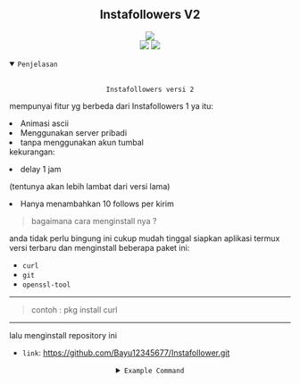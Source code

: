 <h2 align="center">Instafollowers V2</h2>
<p align="center">
<img src="https://img.shields.io/static/v1?label=followers&message=%20&logo=instagram&style=for-the-badge"><br>
<img src="https://img.shields.io/static/v1?label=by+pejuang+kentang&message=%20&logo=nano&style=plastic&color=green">
<img src="https://img.shields.io/static/v1?label=version&message=0.1v&logo=apache&style=plastic&color=green">
</p>

<details open>
    <summary><code>Penjelasan</code></summary>
  <div><br>
<p align="center"><code>Instafollowers versi 2</code></p>

mempunyai fitur yg berbeda dari Instafollowers 1
ya itu:
        <li>Animasi ascii</li>
        <li>Menggunakan server pribadi</li>
        <li>tanpa menggunakan akun tumbal</li>
kekurangan:
<li>delay 1 jam</li><p>(tentunya akan lebih lambat dari versi lama)</p>
<li>Hanya menambahkan 10 follows per kirim</li>
</div></details>

> bagaimana cara menginstall nya ?

anda tidak perlu bingung ini cukup mudah
tinggal siapkan aplikasi termux versi terbaru
dan menginstall beberapa paket ini:

- `curl`
- `git`
- `openssl-tool`
--------------------------
> contoh : pkg install curl
--------------------------

lalu menginstall repository ini
- `link`: https://github.com/Bayu12345677/Instafollower.git

<div align="center">
    <details close><summary><code>Example Command</code></summary>
      <div>

```bash
pkg update
pkg upgrade
pkg install make
pkg install cmake
pkg install bat
pkg install ncurses-utils
pkg install git
pkg install openssl-tool
git clone https://github.com/Bayu12345677/Instafollower.git
cd Instafollower
bash gradle.build
```
<br>
      </div>
    </details>
